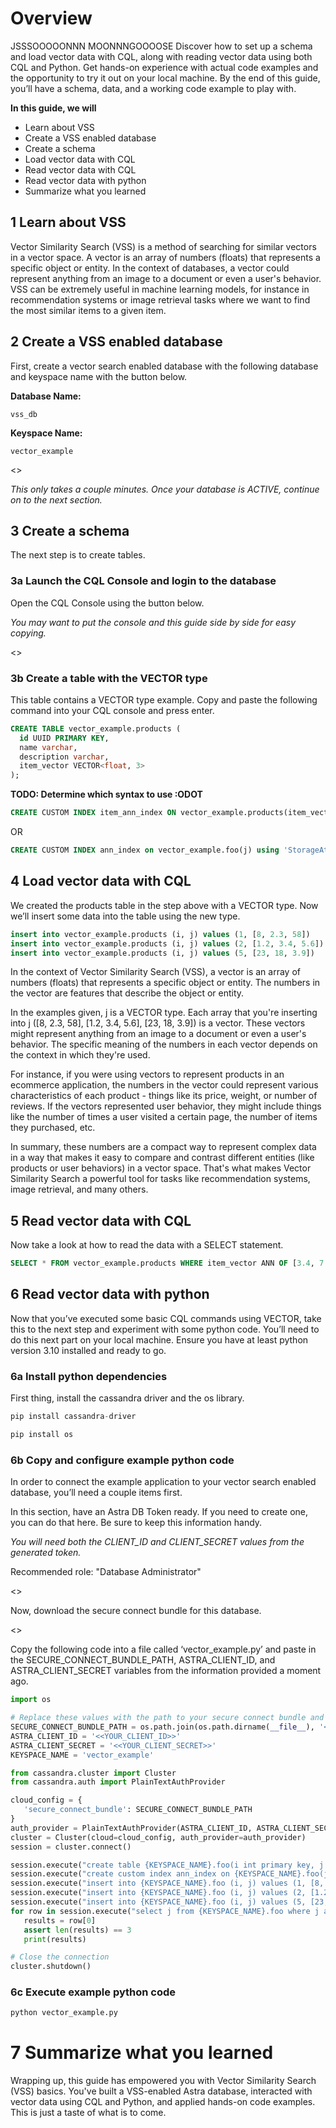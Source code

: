 # Overview
JSSSOOOOONNN MOONNNGOOOOSE
Discover how to set up a schema and load vector data with CQL, along with reading vector data using both CQL and Python. Get hands-on experience with actual code examples and the opportunity to try it out on your local machine. By the end of this guide, you’ll have a schema, data, and a working code example to play with.

**In this guide, we will**
- Learn about VSS
- Create a VSS enabled database
- Create a schema
- Load vector data with CQL
- Read vector data with CQL
- Read vector data with python
- Summarize what you learned

## 1 Learn about VSS
Vector Similarity Search (VSS) is a method of searching for similar vectors in a vector space. A vector is an array of numbers (floats) that represents a specific object or entity. In the context of databases, a vector could represent anything from an image to a document or even a user's behavior. VSS can be extremely useful in machine learning models, for instance in recommendation systems or image retrieval tasks where we want to find the most similar items to a given item.

## 2 Create a VSS enabled database
First, create a vector search enabled database with the following database and keyspace name with the button below.

**Database Name:** 
```shell 
vss_db
```

**Keyspace Name:** 
```shell 
vector_example
```

<<createDatabase>>
  
_This only takes a couple minutes. Once your database is ACTIVE, continue on to the next section._
  
## 3 Create a schema
The next step is to create tables.
  
### 3a Launch the CQL Console and login to the database
Open the CQL Console using the button below.
  
_You may want to put the console and this guide side by side for easy copying._
  
<<launchCQLConsole>>
  
### 3b Create a table with the VECTOR type
This table contains a VECTOR type example. Copy and paste the following command into your CQL console and press enter.
  
```sql
CREATE TABLE vector_example.products (
  id UUID PRIMARY KEY,
  name varchar,
  description varchar,
  item_vector VECTOR<float, 3>
);
```

**TODO: Determine which syntax to use :ODOT**
```sql
CREATE CUSTOM INDEX item_ann_index ON vector_example.products(item_vector) USING 'VectorMemtableIndex'; ?????
```
OR
```sql
CREATE CUSTOM INDEX ann_index on vector_example.foo(j) using 'StorageAttachedIndex' ?????
```

## 4 Load vector data with CQL
We created the products table in the step above with a VECTOR type. Now we’ll insert some data into the table using the new type.

```sql
insert into vector_example.products (i, j) values (1, [8, 2.3, 58])
insert into vector_example.products (i, j) values (2, [1.2, 3.4, 5.6])
insert into vector_example.products (i, j) values (5, [23, 18, 3.9])
```

In the context of Vector Similarity Search (VSS), a vector is an array of numbers (floats) that represents a specific object or entity. The numbers in the vector are features that describe the object or entity.

In the examples given, j is a VECTOR type. Each array that you're inserting into j ([8, 2.3, 58], [1.2, 3.4, 5.6], [23, 18, 3.9]) is a vector. These vectors might represent anything from an image to a document or even a user's behavior. The specific meaning of the numbers in each vector depends on the context in which they're used.

For instance, if you were using vectors to represent products in an ecommerce application, the numbers in the vector could represent various characteristics of each product - things like its price, weight, or number of reviews. If the vectors represented user behavior, they might include things like the number of times a user visited a certain page, the number of items they purchased, etc.

In summary, these numbers are a compact way to represent complex data in a way that makes it easy to compare and contrast different entities (like products or user behaviors) in a vector space. That's what makes Vector Similarity Search a powerful tool for tasks like recommendation systems, image retrieval, and many others.

## 5 Read vector data with CQL
Now take a look at how to read the data with a SELECT statement.

```sql
SELECT * FROM vector_example.products WHERE item_vector ANN OF [3.4, 7.8, 9.1];
```

## 6 Read vector data with python
Now that you’ve executed some basic CQL commands using VECTOR, take this to the next step and experiment with some python code. 
You’ll need to do this next part on your local machine. Ensure you have at least python version 3.10 installed and ready to go.
  
### 6a Install python dependencies
First thing, install the cassandra driver and the os library.

```python
pip install cassandra-driver
```
```python
pip install os
```
  
### 6b Copy and configure example python code
In order to connect the example application to your vector search enabled database, you’ll need a couple items first.

In this section, have an Astra DB Token ready. If you need to create one, you can do that here. Be sure to keep this information handy. 

_You will need both the CLIENT_ID and CLIENT_SECRET values from the generated token._

Recommended role: "Database Administrator"

<<createToken>>

Now, download the secure connect bundle for this database.

<<secureBundle>>

Copy the following code into a file called ‘vector_example.py’ and paste in the SECURE_CONNECT_BUNDLE_PATH, ASTRA_CLIENT_ID, and ASTRA_CLIENT_SECRET variables from the information provided a moment ago.

```python
import os

# Replace these values with the path to your secure connect bundle and the database credentials
SECURE_CONNECT_BUNDLE_PATH = os.path.join(os.path.dirname(__file__), '<<PATH_TO_YOUR SECURE_BUNDLE>>')
ASTRA_CLIENT_ID = '<<YOUR_CLIENT_ID>>'
ASTRA_CLIENT_SECRET = '<<YOUR_CLIENT_SECRET>>'
KEYSPACE_NAME = 'vector_example'

from cassandra.cluster import Cluster
from cassandra.auth import PlainTextAuthProvider

cloud_config = {
   'secure_connect_bundle': SECURE_CONNECT_BUNDLE_PATH
}
auth_provider = PlainTextAuthProvider(ASTRA_CLIENT_ID, ASTRA_CLIENT_SECRET)
cluster = Cluster(cloud=cloud_config, auth_provider=auth_provider)
session = cluster.connect()

session.execute("create table {KEYSPACE_NAME}.foo(i int primary key, j float vector[3])")
session.execute("create custom index ann_index on {KEYSPACE_NAME}.foo(j) using 'StorageAttachedIndex'")
session.execute("insert into {KEYSPACE_NAME}.foo (i, j) values (1, [8, 2.3, 58])")
session.execute("insert into {KEYSPACE_NAME}.foo (i, j) values (2, [1.2, 3.4, 5.6])")
session.execute("insert into {KEYSPACE_NAME}.foo (i, j) values (5, [23, 18, 3.9])")
for row in session.execute("select j from {KEYSPACE_NAME}.foo where j ann of [3.4, 7.8, 9.1] limit 1"):
   results = row[0]
   assert len(results) == 3
   print(results)

# Close the connection
cluster.shutdown()
```
  
### 6c Execute example python code

```bash
python vector_example.py
```
  
# 7 Summarize what you learned
Wrapping up, this guide has empowered you with Vector Similarity Search (VSS) basics. You've built a VSS-enabled Astra database, interacted with vector data using CQL and Python, and applied hands-on code examples. This is just a taste of what is to come.

